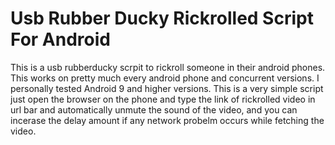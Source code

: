 # Usb Rubber Ducky Rickrolled Script For Android
This is a usb rubberducky scrpit to rickroll someone in their android phones. This works on pretty much every android phone and concurrent versions. I personally tested Android 9 and higher versions. This is a very simple script just open the browser on the phone and type the link of rickrolled video in url bar and automatically unmute the sound of the video, and you can incerase the delay amount if any network probelm occurs while fetching the video.
